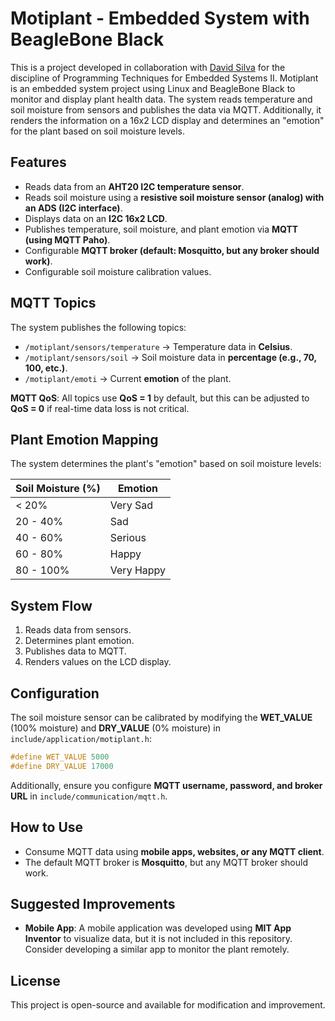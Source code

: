 # Motiplant - Embedded System with BeagleBone Black

This is a project developed in collaboration with <a href="https://github.com/sfoDavid">David Silva</a> for the discipline of Programming Techniques for Embedded Systems II.
Motiplant is an embedded system project using Linux and BeagleBone Black to monitor and display plant health data. The system reads temperature and soil moisture from sensors and publishes the data via MQTT. Additionally, it renders the information on a 16x2 LCD display and determines an "emotion" for the plant based on soil moisture levels.

## Features
- Reads data from an **AHT20 I2C temperature sensor**.
- Reads soil moisture using a **resistive soil moisture sensor (analog) with an ADS (I2C interface)**.
- Displays data on an **I2C 16x2 LCD**.
- Publishes temperature, soil moisture, and plant emotion via **MQTT (using MQTT Paho)**.
- Configurable **MQTT broker (default: Mosquitto, but any broker should work)**.
- Configurable soil moisture calibration values.

## MQTT Topics
The system publishes the following topics:

- `/motiplant/sensors/temperature` → Temperature data in **Celsius**.
- `/motiplant/sensors/soil` → Soil moisture data in **percentage (e.g., 70, 100, etc.)**.
- `/motiplant/emoti` → Current **emotion** of the plant.

**MQTT QoS**: All topics use **QoS = 1** by default, but this can be adjusted to **QoS = 0** if real-time data loss is not critical.

## Plant Emotion Mapping
The system determines the plant's "emotion" based on soil moisture levels:

| Soil Moisture (%) | Emotion     |
|------------------|------------|
| < 20%           | Very Sad   |
| 20 - 40%        | Sad        |
| 40 - 60%        | Serious    |
| 60 - 80%        | Happy      |
| 80 - 100%       | Very Happy |

## System Flow
1. Reads data from sensors.
2. Determines plant emotion.
3. Publishes data to MQTT.
4. Renders values on the LCD display.

## Configuration
The soil moisture sensor can be calibrated by modifying the **WET_VALUE** (100% moisture) and **DRY_VALUE** (0% moisture) in `include/application/motiplant.h`:

```c
#define WET_VALUE 5000
#define DRY_VALUE 17000
```

Additionally, ensure you configure **MQTT username, password, and broker URL** in `include/communication/mqtt.h`.

## How to Use
- Consume MQTT data using **mobile apps, websites, or any MQTT client**.
- The default MQTT broker is **Mosquitto**, but any MQTT broker should work.

## Suggested Improvements
- **Mobile App**: A mobile application was developed using **MIT App Inventor** to visualize data, but it is not included in this repository. Consider developing a similar app to monitor the plant remotely.

## License
This project is open-source and available for modification and improvement.

